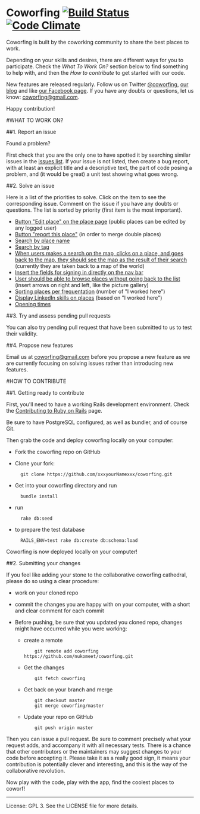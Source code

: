 Coworfing [![Build Status](https://secure.travis-ci.org/nukomeet/coworfing.png)](http://travis-ci.org/nukomeet/coworfing) [![Code Climate](https://codeclimate.com/badge.png)](https://codeclimate.com/github/nukomeet/coworfing)
=========

Coworfing is built by the coworking community to share the best places to work.

Depending on your skills and desires, there are different ways for you to participate. Check the *What To Work On?* section below to find something to help
with, and then the *How to contribute* to get started with our code.

New features are released regularly. Follow us on Twitter
[@coworfing](http://twitter.com/coworfing), [our blog](http://coworfing.tumblr.com/) and like [our Facebook page](http://www.facebook.com/coworfing). If you have any doubts or questions, let us know: coworfing@gmail.com.

Happy contribution!

#WHAT TO WORK ON?

##1. Report an issue

Found a problem?

First check that you are the only one to have spotted it by 
searching similar issues in the [issues list](https://github.com/nukomeet/coworfing/issues). If your issue is not listed, then create a bug report, with at least an explicit title and a descriptive text, the part of code posing a
problem, and (it would be great) a unit test showing what goes wrong.

##2. Solve an issue

Here is a list of the priorities to solve. Click on the item to see the
corresponding issue. Comment on the issue if you have any doubts or questions. The
list is sorted by priority (first item is the most important).

- [Button "Edit place" on the place page](https://github.com/nukomeet/coworfing/issues/279) (public places can be edited by any logged
user)
- [Button "report this place"](https://github.com/nukomeet/coworfing/issues/280) (in order to merge double places)
- [Search by place name](https://github.com/nukomeet/coworfing/issues/285)
- [Search by tag](https://github.com/nukomeet/coworfing/issues/286)
- [When users makes a search on the map, clicks on a place, and goes back to the
map, they should see the map as the result of their
search](https://github.com/nukomeet/coworfing/issues/281) (currently they are taken back to
a map of the world)
- [Insert the fields for signing in directly on the nav
  bar](https://github.com/nukomeet/coworfing/issues/282)
- [User should be able to browse places without going back to the
  list](https://github.com/nukomeet/coworfing/issues/283) (insert
arrows on right and left, like the picture gallery)
- [Sorting places per frequentation](https://github.com/nukomeet/coworfing/issues/224) (number of "I worked here")
- [Display LinkedIn skills on places](https://github.com/nukomeet/coworfing/issues/205) (based on "I worked here")
- [Opening times](https://github.com/nukomeet/coworfing/issues/223)

##3. Try and assess pending pull requests

You can also try pending pull request that have been submitted to us to test
their validity.

##4. Propose new features

Email us at coworfing@gmail.com before you propose a new feature as we are currently focusing on solving
issues rather than introducing new features.

#HOW TO CONTRIBUTE

##1. Getting ready to contribute

First, you'll need to have a working Rails development environment. Check the
[Contributing to Ruby on Rails](http://edgeguides.rubyonrails.org/contributing_to_ruby_on_rails.html) page.

Be sure to have PostgreSQL configured, as well as bundler, and of course Git.

Then grab the code and deploy coworfing locally on your computer:

- Fork the coworfing repo on GitHub

- Clone your fork:

        git clone https://github.com/xxxyourNamexxx/coworfing.git

- Get into your coworfing directory and run

        bundle install

- run

        rake db:seed

- to prepare the test database

        RAILS_ENV=test rake db:create db:schema:load


Coworfing is now deployed locally on your computer!

##2. Submitting your changes

If you feel like adding your stone to the collaborative coworfing cathedral,
please do so using a clear procedure:

- work on your cloned repo
- commit the changes you are happy with on your computer, with a short and clear
  comment for each commit
- Before pushing, be sure that you updated you cloned repo, changes might have
  occurred while you were working:

  - create a remote

            git remote add coworfing https://github.com/nukomeet/coworfing.git

  - Get the changes

            git fetch coworfing

  - Get back on your branch and merge

            git checkout master
            git merge coworfing/master

  - Update your repo on GitHub

            git push origin master

Then you can issue a pull request. Be sure to comment precisely what your
request adds, and accompany it with all necessary tests. There is a chance that
other contributors or the maintainers may suggest changes to your code before
accepting it. Please take it as a really good sign, it means your contribution
is potentially clever and interesting, and this is the way of the collaborative
revolution.

Now play with the code, play with the app, find the coolest places to coworf!

________________________

License: GPL 3. See the LICENSE file for more details.
